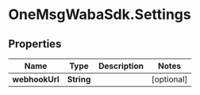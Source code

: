 # OneMsgWabaSdk.Settings

## Properties

Name | Type | Description | Notes
------------ | ------------- | ------------- | -------------
**webhookUrl** | **String** |  | [optional] 


